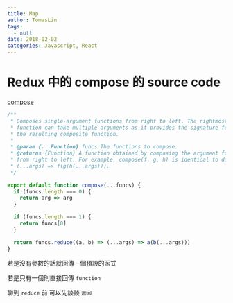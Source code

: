 ```yaml
---
title: Map
author: TomasLin
tags:
  - null
date: 2018-02-02
categories: Javascript, React
---
```


# Redux 中的 compose 的 source code

[compose](https://github.com/reactjs/redux/blob/master/src/compose.js)

```javascript
/**
 * Composes single-argument functions from right to left. The rightmost
 * function can take multiple arguments as it provides the signature for
 * the resulting composite function.
 *
 * @param {...Function} funcs The functions to compose.
 * @returns {Function} A function obtained by composing the argument functions
 * from right to left. For example, compose(f, g, h) is identical to doing
 * (...args) => f(g(h(...args))).
 */

export default function compose(...funcs) {
  if (funcs.length === 0) {
    return arg => arg
  }

  if (funcs.length === 1) {
    return funcs[0]
  }

  return funcs.reduce((a, b) => (...args) => a(b(...args)))
}
```

若是沒有參數的話就回傳一個預設的函式

若是只有一個則直接回傳 `function`

聊到 `reduce` 前 可以先談談 `遞回`

